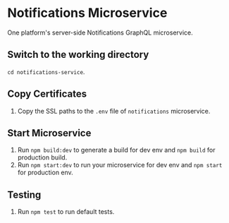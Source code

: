 Notifications Microservice
=================================================

One platform's server-side Notifications GraphQL microservice.

Switch to the working directory
------------

 `cd notifications-service`.

Copy Certificates
------------

  1. Copy the SSL paths to the `.env` file of `notifications` microservice.

Start Microservice
------------

  1. Run `npm build:dev` to generate a build for dev env and `npm build` for production build.
  2. Run `npm start:dev` to run your microservice for dev env and `npm start` for production env.

Testing
------------

  1. Run `npm test` to run default tests.

